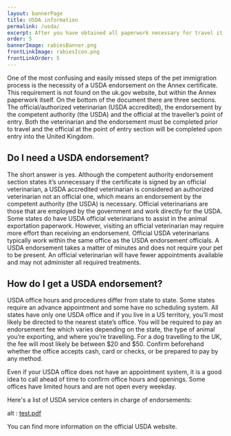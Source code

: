 ```yaml
---
layout: bannerPage
title: USDA information
permalink: /usda/
excerpt: After you have obtained all paperwork necessary for travel it will need to be endorsed by the USDA.  This article provides information on USDA offices including hours and locations	
order: 5
bannerImage: rabiesBanner.png
frontLinkImage: rabiesIcon.png
frontLinkOrder: 5
---
```


One of the most confusing and easily missed steps of the pet immigration process is the necessity of a USDA endorsement on the Annex certificate.  This requirement is not found on the uk.gov website, but within the Annex paperwork itself.  On the bottom of the document there are three sections.  The official/authorized veterinarian (USDA accredited), the endorsement by the competent authority (the USDA) and the official at the traveller’s point of entry.  Both the veterinarian and the endorsement must be completed prior to travel and the official at the point of entry section will be completed upon entry into the United Kingdom.  

<h2>Do I need a USDA endorsement?</h2>

The short answer is yes.  Although the competent authority endorsement section states it’s unnecessary if the certificate is signed by an official veterinarian, a USDA accredited veterinarian is considered an authorized veterinarian not an official one, which means an endorsement by the competent authority (the USDA) is necessary.  Official veterinarians are those that are employed by the government and work directly for the USDA.  Some states do have USDA official veterinarians to assist in the animal exportation paperwork.  However, visiting an official veterinarian may require more effort than receiving an endorsement.  Official USDA veterinarians typically work within the same office as the USDA endorsement officials.  A USDA endorsement takes a matter of minutes and does not require your pet to be present.  An official veterinarian will have fewer appointments available and may not administer all required treatments.   

<h2>How do I get a USDA endorsement?</h2>

USDA office hours and procedures differ from state to state.  Some states require an advance appointment and some have no scheduling system.  All states have only one USDA office and if you live in a US territory, you’ll most likely be directed to the nearest state’s office.  You will be required to pay an endorsement fee which varies depending on the state, the type of animal you’re exporting, and where you’re travelling.  For a dog travelling to the UK, the fee will most likely be between $20 and $50.  Confirm beforehand whether the office accepts cash, card or checks, or be prepared to pay by any method.

Even if your USDA office does not have an appointment system, it is a good idea to call ahead of time to confirm office hours and openings.  Some offices have limited hours and are not open every weekday.  

Here's a list of USDA service centers in charge of endorsements: 

<div>
<object data="/assets/pdf/usda_service_centers.pdf" type="application/pdf" width="600" height="700">
alt : <a href="/assets/pdf/usda_service_centers.pdf">test.pdf</a>
</object>
</div> 


You can find more information on the <a src="https://www.aphis.usda.gov/">official USDA website.</a>
